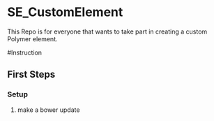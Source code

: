 SE_CustomElement
================

This Repo is for everyone that wants to take part in creating a custom Polymer element.


#Instruction

## First Steps

### Setup

1. make a bower update
> 